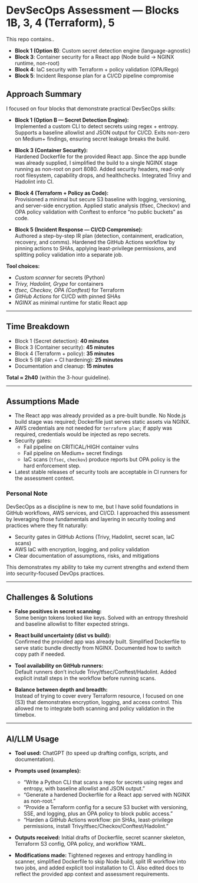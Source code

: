 # DevSecOps Assessment — Blocks 1B, 3, 4 (Terraform), 5

This repo contains..

- **Block 1 (Option B)**: Custom secret detection engine (language-agnostic)
- **Block 3**: Container security for a React app (Node build -> NGINX runtime, non-root)
- **Block 4**: IaC security with Terraform + policy validation (OPA/Rego)
- **Block 5**: Incident Response plan for a CI/CD pipeline compromise
## Approach Summary
I focused on four blocks that demonstrate practical DevSecOps skills:

- **Block 1 (Option B — Secret Detection Engine):**  
  Implemented a custom CLI to detect secrets using regex + entropy. Supports a baseline allowlist and JSON output for CI/CD. Exits non-zero on Medium+ findings, ensuring secret leakage breaks the build.

- **Block 3 (Container Security):**  
  Hardened Dockerfile for the provided React app. Since the app bundle was already supplied, I simplified the build to a single NGINX stage running as non-root on port 8080. Added security headers, read-only root filesystem, capability drops, and healthchecks. Integrated Trivy and Hadolint into CI.

- **Block 4 (Terraform + Policy as Code):**  
  Provisioned a minimal but secure S3 baseline with logging, versioning, and server-side encryption. Applied static analysis (tfsec, Checkov) and OPA policy validation with Conftest to enforce “no public buckets” as code.

- **Block 5 (Incident Response — CI/CD Compromise):**  
  Authored a step-by-step IR plan (detection, containment, eradication, recovery, and comms). Hardened the GitHub Actions workflow by pinning actions to SHAs, applying least-privilege permissions, and splitting policy validation into a separate job.

**Tool choices:**  
- *Custom scanner* for secrets (Python)  
- *Trivy, Hadolint, Grype* for containers  
- *tfsec, Checkov, OPA (Conftest)* for Terraform  
- *GitHub Actions* for CI/CD with pinned SHAs  
- *NGINX* as minimal runtime for static React app  

---

## Time Breakdown
- Block 1 (Secret detection): **40 minutes**  
- Block 3 (Container security): **45 minutes**  
- Block 4 (Terraform + policy): **35 minutes**  
- Block 5 (IR plan + CI hardening): **25 minutes**  
- Documentation and cleanup: **15 minutes**  

**Total ≈ 2h40** (within the 3-hour guideline).

---

## Assumptions Made
- The React app was already provided as a pre-built bundle. No Node.js build stage was required; Dockerfile just serves static assets via NGINX.  
- AWS credentials are not needed for `terraform plan`; if apply was required, credentials would be injected as repo secrets.  
- Security gates:  
  - Fail pipeline on CRITICAL/HIGH container vulns  
  - Fail pipeline on Medium+ secret findings  
  - IaC scans (`tfsec`, `checkov`) produce reports but OPA policy is the hard enforcement step.  
- Latest stable releases of security tools are acceptable in CI runners for the assessment context.
### Personal Note
DevSecOps as a discipline is new to me, but I have solid foundations in GitHub workflows, AWS services, and CI/CD. I approached this assessment by leveraging those fundamentals and layering in security tooling and practices where they fit naturally:
- Security gates in GitHub Actions (Trivy, Hadolint, secret scan, IaC scans)
- AWS IaC with encryption, logging, and policy validation
- Clear documentation of assumptions, risks, and mitigations

This demonstrates my ability to take my current strengths and extend them into security-focused DevOps practices.

---

## Challenges & Solutions
- **False positives in secret scanning:**  
  Some benign tokens looked like keys. Solved with an entropy threshold and baseline allowlist to filter expected strings.  

- **React build uncertainty (dist vs build):**  
  Confirmed the provided app was already built. Simplified Dockerfile to serve static bundle directly from NGINX. Documented how to switch copy path if needed.  

- **Tool availability on GitHub runners:**  
  Default runners don’t include Trivy/tfsec/Conftest/Hadolint. Added explicit install steps in the workflow before running scans.  

- **Balance between depth and breadth:**  
  Instead of trying to cover every Terraform resource, I focused on one (S3) that demonstrates encryption, logging, and access control. This allowed me to integrate both scanning and policy validation in the timebox.

---

## AI/LLM Usage
- **Tool used:** ChatGPT (to speed up drafting configs, scripts, and documentation).  
- **Prompts used (examples):**  
  - “Write a Python CLI that scans a repo for secrets using regex and entropy, with baseline allowlist and JSON output.”  
  - “Generate a hardened Dockerfile for a React app served with NGINX as non-root.”  
  - “Provide a Terraform config for a secure S3 bucket with versioning, SSE, and logging, plus an OPA policy to block public access.”  
  - “Harden a GitHub Actions workflow: pin SHAs, least-privilege permissions, install Trivy/tfsec/Checkov/Conftest/Hadolint.”  

- **Outputs received:** Initial drafts of Dockerfile, secret scanner skeleton, Terraform S3 config, OPA policy, and workflow YAML.  
- **Modifications made:** Tightened regexes and entropy handling in scanner, simplified Dockerfile to skip Node build, split IR workflow into two jobs, and added explicit tool installation to CI. Also edited docs to reflect the provided app context and assessment requirements.
